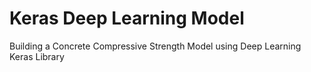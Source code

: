 # Keras Deep Learning Model
Building a Concrete Compressive Strength Model using Deep Learning Keras Library
